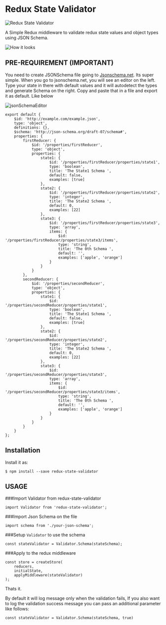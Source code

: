 # Redux State Validator

![Redux State Validator](http://res.cloudinary.com/dvnjqhdxp/image/upload/c_scale,w_2153/v1532706169/imgonline-com-ua-twotoone-OYK8DdNX1DBiXj.jpg)

A Simple Redux middleware to validate redux state values and object types using JSON Schema.

![How it looks](https://res.cloudinary.com/dvnjqhdxp/image/upload/v1532708454/stateValidation.gif)

## PRE-REQUIREMENT (IMPORTANT)

You need to create JSONSchema file going to [Jsonschema.net](https://jsonschema.net). Its super simple. When you go to jsonschema.net, you will see an editor on the left. Type your state in there with default values and it will autodetect the types and generate Schema on the right. Copy and paste that in a file and export it as default. Like below

![jsonSchemaEditor](http://res.cloudinary.com/dvnjqhdxp/image/upload/v1532707027/Screen_Shot_2018-07-27_at_11.56.34_AM.png)

```
export default {
	$id: 'http://example.com/example.json',
	type: 'object',
	definitions: {},
	$schema: 'http://json-schema.org/draft-07/schema#',
	properties: {
		firstReducer: {
			$id: '/properties/firstReducer',
			type: 'object',
			properties: {
				state1: {
					$id: '/properties/firstReducer/properties/state1',
					type: 'boolean',
					title: 'The State1 Schema ',
					default: false,
					examples: [true]
				},
				state2: {
					$id: '/properties/firstReducer/properties/state2',
					type: 'integer',
					title: 'The State2 Schema ',
					default: 0,
					examples: [22]
				},
				state3: {
					$id: '/properties/firstReducer/properties/state3',
					type: 'array',
					items: {
						$id: '/properties/firstReducer/properties/state3/items',
						type: 'string',
						title: 'The 0th Schema ',
						default: '',
						examples: ['apple', 'orange']
					}
				}
			}
		},
		secondReducer: {
			$id: '/properties/secondReducer',
			type: 'object',
			properties: {
				state1: {
					$id: '/properties/secondReducer/properties/state1',
					type: 'boolean',
					title: 'The State1 Schema ',
					default: false,
					examples: [true]
				},
				state2: {
					$id: '/properties/secondReducer/properties/state2',
					type: 'integer',
					title: 'The State2 Schema ',
					default: 0,
					examples: [22]
				},
				state3: {
					$id: '/properties/secondReducer/properties/state3',
					type: 'array',
					items: {
						$id: '/properties/secondReducer/properties/state3/items',
						type: 'string',
						title: 'The 0th Schema ',
						default: '',
						examples: ['apple', 'orange']
					}
				}
			}
		}
	}
};
```

## Installation

Install it as:

    $ npm install --save redux-state-validator

## USAGE

###Import Validator from redux-state-validator

```
import Validator from 'redux-state-validator';
```

###Import Json Schema on the file

```
import schema from './your-json-schema';
```

###Setup `Validator` to use the schema

```
const stateValidator = Validator.Schema(stateSchema);
```

###Apply to the redux middleware

```
const store = createStore(
    reducers,
    initialState,
    applyMiddleware(stateValidator)
);
```

Thats it.

By default it will log message only when the validation fails, If you also want to log the validation success message you can pass an additional parameter like follows:

```
const stateValidator = Validator.Schema(stateSchema, true)
```
